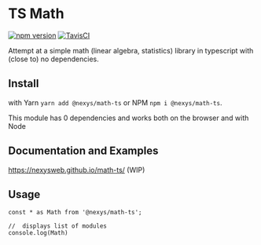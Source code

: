# TS Math

[![npm version](https://badge.fury.io/js/%40nexys%2Fmath-ts.svg)](https://www.npmjs.com/package/@nexys/math-ts)
[![TavisCI](https://travis-ci.com/Nexysweb/tableau-wdc-react.svg?branch=master)](https://travis-ci.com/github/Nexysweb/math-ts)

Attempt at a simple math (linear algebra, statistics) library in typescript with (close to) no dependencies.

## Install

 with Yarn `yarn add @nexys/math-ts` or NPM `npm i @nexys/math-ts`. 
 
 This module has 0 dependencies and works both on the browser and with Node
 
 ## Documentation and Examples
 
https://nexysweb.github.io/math-ts/ (WIP)
 
 ## Usage
 
```
const * as Math from '@nexys/math-ts';
 
//  displays list of modules
console.log(Math)
```
